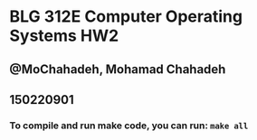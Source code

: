 # BLG 312E Computer Operating Systems HW2
## @MoChahadeh, Mohamad Chahadeh
## 150220901

### To compile and run make code, you can run: `make all`